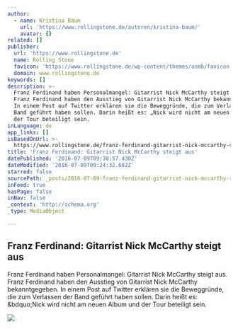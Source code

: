 ```yaml
---
author:
  - name: Kristina Baum
    url: 'https://www.rollingstone.de/autoren/kristina-baum/'
    avatar: {}
related: []
publisher:
  url: 'https://www.rollingstone.de'
  name: Rolling Stone
  favicon: 'https://www.rollingstone.de/wp-content/themes/asmb/favicon.ico'
  domain: www.rollingstone.de
keywords: []
description: >-
  Franz Ferdinand haben Personalmangel: Gitarrist Nick McCarthy steigt aus.
  Franz Ferdinand haben den Ausstieg von Gitarrist Nick McCarthy bekanntgegeben.
  In einem Post auf Twitter erklären sie die Beweggründe, die zum Verlassen der
  Band geführt haben sollen. Darin heißt es: „Nick wird nicht am neuen Album und
  der Tour beteiligt sein.
inLanguage: de
app_links: []
isBasedOnUrl: >-
  https://www.rollingstone.de/franz-ferdinand-gitarrist-nick-mccarthy-steigt-aus-1060653/
title: 'Franz Ferdinand: Gitarrist Nick McCarthy steigt aus'
datePublished: '2016-07-09T09:30:57.430Z'
dateModified: '2016-07-09T09:24:32.682Z'
starred: false
sourcePath: _posts/2016-07-09-franz-ferdinand-gitarrist-nick-mccarthy-steigt-aus.md
inFeed: true
hasPage: false
inNav: false
_context: 'http://schema.org'
_type: MediaObject

---
```

<article style=""><h1>Franz Ferdinand: Gitarrist Nick McCarthy steigt aus</h1><p>Franz Ferdinand haben Personalmangel: Gitarrist Nick McCarthy steigt aus. Franz Ferdinand haben den Ausstieg von Gitarrist Nick McCarthy bekanntgegeben. In einem Post auf Twitter erklären sie die Beweggründe, die zum Verlassen der Band geführt haben sollen. Darin heißt es: &amp;bdquo;Nick wird nicht am neuen Album und der Tour beteiligt sein.</p><img src="https://www.rollingstone.de/wp-content/uploads/2016/07/08/15/franz-ferdinand.jpg" /></article>